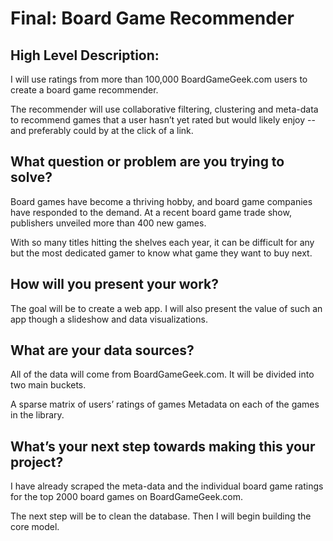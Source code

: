 # Final: Board Game Recommender

## High Level Description:

I will use ratings from more than 100,000 BoardGameGeek.com users to create a board game recommender.

The recommender will use collaborative filtering, clustering and meta-data to recommend games that a user hasn’t yet rated but would likely enjoy -- and preferably could by at the click of a link.


## What question or problem are you trying to solve?

Board games have become a thriving hobby, and board game companies have responded to the demand. At a recent board game trade show, publishers unveiled more than 400 new games.

With so many titles hitting the shelves each year, it can be difficult for any but the most dedicated gamer to know what game they want to buy next.


## How will you present your work?

The goal will be to create a web app. I will also present the value of such an app though a slideshow and data visualizations.


## What are your data sources?

All of the data will come from BoardGameGeek.com. It will be divided into two main buckets.

A sparse matrix of users’ ratings of games
Metadata on each of the games in the library.

## What’s your next step towards making this your project?

I have already scraped the meta-data and the individual board game ratings for the top 2000 board games on BoardGameGeek.com.

The next step will be to clean the database. Then I will begin building the core model.
